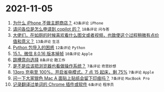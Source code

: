 # 2021-11-05

1. [为什么 iPhone 不做主题商店？](https://www.v2ex.com/t/813186) `43条评论` `iPhone`
1. [请问各位是怎么申请到 copilot 的？](https://www.v2ex.com/t/813188) `18条评论` `问与答`
1. [大佬们，在如厕的时候喜欢看什么图文或者视频，也致使这个过程稍微有点价值和意义？](https://www.v2ex.com/t/813206) `13条评论` `生活`
1. [Python 包导入的困惑](https://www.v2ex.com/t/813185) `12条评论` `Python`
1. [15.1，微信 8.0.16 版本掉帧](https://www.v2ex.com/t/813183) `10条评论` `Apple`
1. [跳槽意向选择](https://www.v2ex.com/t/813190) `8条评论` `酷工作`
1. [是不是应该把浏览器也看做操作系统？](https://www.v2ex.com/t/813203) `7条评论` `奇思妙想`
1. [13pro 充电至 100%，开启省电模式。7 点 15 起床，剩 75%](https://www.v2ex.com/t/813191) `7条评论` `Apple`
1. [问一下大家银色 Mac A 面贴上贴纸会留下印痕吗？](https://www.v2ex.com/t/813189) `7条评论` `MacBook Pro`
1. [记录翻译过单词的 Chrome 插件或软件](https://www.v2ex.com/t/813208) `6条评论` `程序员`
